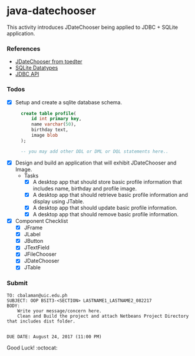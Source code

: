 # java-datechooser
This activity introduces JDateChooser being applied to JDBC + SQLite application.

### References
* [JDateChooser from toedter](https://toedter.com/jcalendar/)
* [SQLite Datatypes](https://sqlite.org/datatype3.html)
* [JDBC API](https://docs.oracle.com/javase/8/docs/technotes/guides/jdbc/)

### Todos
- [X] Setup and create a sqlite database schema.
  ```sql
	create table profile(
		id int primary key,
		name varchar(50),
		birthday text,
		image blob
	);

	-- you may add other DDL or DML or DQL statements here..
  ```
- [X] Design and build an application that will exhibit JDateChooser and Image.
  * Tasks
    - [X] A desktop app that should store basic profile information that includes name, birthday and profile image.
    - [X] A desktop app that should retrieve basic profile information and display using JTable.
    - [X] A desktop app that should update basic profile information.
    - [X] A desktop app that should remove basic profile information.
- [X] Component Checklist
  - [X] JFrame
  - [X] JLabel
  - [X] JButton
  - [X] JTextField
  - [X] JFileChooser
  - [X] JDateChooser
  - [X] JTable

### Submit
```console
TO: cbalaman@uic.edu.ph
SUBJECT: OOP BSIT3-<SECTION> LASTNAME1_LASTNAME2_082217
BODY:
	Write your message/concern here.
	Clean and Build the project and attach Netbeans Project Directory that includes dist folder. 


DUE DATE: August 24, 2017 (11:00 PM)
```

Good Luck! :octocat:
